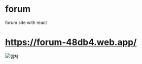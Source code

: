 # forum
forum site with react



# https://forum-48db4.web.app/

![캡처](https://user-images.githubusercontent.com/62205797/87138476-6ec02780-c2d9-11ea-918e-e8699c691feb.PNG)

